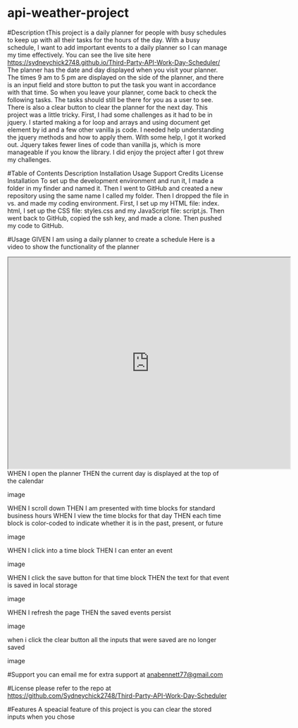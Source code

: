 # api-weather-project
<!-- AS A traveler
I WANT to see the weather outlook for multiple cities
SO THAT I can plan a trip accordingly
Acceptance Criteria
GIVEN a weather dashboard with form inputs
WHEN I search for a city
THEN I am presented with current and future conditions for that city and that city is added to the search history
WHEN I view current weather conditions for that city
THEN I am presented with the city name, the date, an icon representation of weather conditions, the temperature, the humidity, and the the wind speed
WHEN I view future weather conditions for that city
THEN I am presented with a 5-day forecast that displays the date, an icon representation of weather conditions, the temperature, the wind speed, and the humidity
WHEN I click on a city in the search history
THEN I am again presented with current and future conditions for that city -->

<!-- hint____Using the 5 Day Weather Forecast API, you'll notice that you will need to pass in coordinates instead of just a city name. Using the OpenWeatherMap APIs, how could we retrieve geographical coordinates given a city name? -->


 #Description
tThis project is a daily planner for people with busy schedules to keep up with all their tasks for the hours of the day. With a busy schedule, I want to add important events to a daily planner so I can manage my time effectively. You can see the live site here https://sydneychick2748.github.io/Third-Party-API-Work-Day-Scheduler/ The planner has the date and day displayed when you visit your planner. The times 9 am to 5 pm are displayed on the side of the planner, and there is an input field and store button to put the task you want in accordance with that time. So when you leave your planner, come back to check the following tasks. The tasks should still be there for you as a user to see. There is also a clear button to clear the planner for the next day. This project was a little tricky. First, I had some challenges as it had to be in jquery. I started making a for loop and arrays and using document get element by id and a few other vanilla js code. I needed help understanding the jquery methods and how to apply them. With some help, I got it worked out. Jquery takes fewer lines of code than vanilla js, which is more manageable if you know the library. I did enjoy the project after I got threw my challenges.

#Table of Contents
Description
Installation
Usage
Support
Credits
License
Installation
To set up the development environment and run it, I made a folder in my finder and named it. Then I went to GitHub and created a new repository using the same name I called my folder. Then I dropped the file in vs. and made my coding environment. First, I set up my HTML file: index. html, I set up the CSS file: styles.css and my JavaScript file: script.js. Then went back to GitHub, copied the ssh key, and made a clone. Then pushed my code to GitHub.

#Usage
GIVEN I am using a daily planner to create a schedule Here is a video to show the functionality of the planner

<iframe src="https://drive.google.com/file/d/1jRQ36voriEM0r8PsfHMDTY8heZV2E5nv/preview" width="640" height="480"></iframe>
WHEN I open the planner THEN the current day is displayed at the top of the calendar

image

WHEN I scroll down THEN I am presented with time blocks for standard business hours WHEN I view the time blocks for that day THEN each time block is color-coded to indicate whether it is in the past, present, or future

image

WHEN I click into a time block THEN I can enter an event

image

WHEN I click the save button for that time block THEN the text for that event is saved in local storage

image

WHEN I refresh the page THEN the saved events persist

image

when i click the clear button all the inputs that were saved are no longer saved

image

#Support
you can email me for extra support at anabennett77@gmail.com

#License
please refer to the repo at https://github.com/Sydneychick2748/Third-Party-API-Work-Day-Scheduler

#Features
A speacial feature of this project is you can clear the stored inputs when you chose








